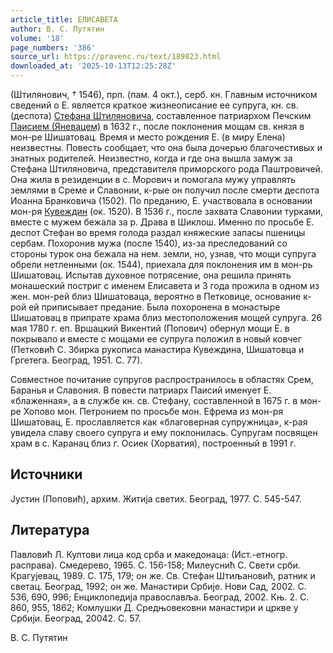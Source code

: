 ```yaml
---
article_title: ЕЛИСАВЕТА
author: В. С. Путятин
volume: '18'
page_numbers: '386'
source_url: https://pravenc.ru/text/189823.html
downloaded_at: '2025-10-13T12:25:28Z'
---
```


(Штилянович, † 1546), прп. (пам. 4 окт.), серб. кн. Главным источником сведений о Е. является краткое жизнеописание ее супруга, кн. св. (деспота) [Стефана Штиляновича](<https://pravenc.ru/text/Стефана Штиляновича.html>), составленное патриархом Печским [Паисием (Яневацем)](<https://pravenc.ru/text/Паисием (Яневацем).html>) в 1632 г., после поклонения мощам св. князя в мон-ре Шишатовац. Время и место рождения Е. (в миру Елена) неизвестны. Повесть сообщает, что она была дочерью благочестивых и знатных родителей. Неизвестно, когда и где она вышла замуж за Стефана Штиляновича, представителя приморского рода Паштровичей. Она жила в резиденции в с. Морович и помогала мужу управлять землями в Среме и Славонии, к-рые он получил после смерти деспота Иоанна Бранковича (1502). По преданию, Е. участвовала в основании мон-ря [Кувеждин](https://pravenc.ru/text/Кувеждин.html) (ок. 1520). В 1536 г., после захвата Славонии турками, вместе с мужем бежала за р. Драва в Шиклош. Именно по просьбе Е. деспот Стефан во время голода раздал княжеские запасы пшеницы сербам. Похоронив мужа (после 1540), из-за преследований со стороны турок она бежала на нем. земли, но, узнав, что мощи супруга обрели нетленными (ок. 1544), приехала для поклонения им в мон-рь Шишатовац. Испытав духовное потрясение, она решила принять монашеский постриг с именем Елисавета и 3 года прожила в одном из жен. мон-рей близ Шишатоваца, вероятно в Петковице, основание к-рой ей приписывает предание. Была похоронена в монастыре Шишатовац в припрате храма близ местоположения мощей супруга. 26 мая 1780 г. еп. Вршацкий Викентий (Попович) обернул мощи Е. в покрывало и вместе с мощами ее супруга положил в новый ковчег (Петковић С. Збирка рукописа манастира Кувеждина, Шишатовца и Гргетега. Београд, 1951. С. 77).

Совместное почитание супругов распространилось в областях Срем, Баранья и Славония. В повести патриарх Паисий именует Е. «блаженная», а в службе кн. св. Стефану, составленной в 1675 г. в мон-ре Хопово мон. Петронием по просьбе мон. Ефрема из мон-ря Шишатовац, Е. прославляется как «благоверная супружница», к-рая увидела славу своего супруга и ему поклонилась. Супругам посвящен храм в с. Каранац близ г. Осиек (Хорватия), построенный в 1991 г.

## Источники

Jустин (Поповић), архим. Житиja светих. Београд, 1977. С. 545-547.

## Литература

Павловић Л. Култови лица код срба и македонаца: (Ист.-етногр. расправа). Смедерево, 1965. С. 156-158; Милеуснић С. Свети срби. Крагуjевац, 1989. С. 175, 179; он же. Св. Стефан Штиљановић, ратник и светац. Београд, 1992; он же. Манастири Србиjе. Нови Сад, 2002. С. 536, 690, 996; Енциклопедиja православља. Београд, 2002. Књ. 2. С. 860, 955, 1862; Комлушки Д. Средњовековни манастири и цркве у Србиjи. Београд, 20042. С. 57.

В. С. Путятин

